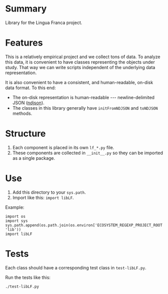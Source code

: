 # Summary

Library for the Lingua Franca project.

# Features

This is a relatively empirical project and we collect tons of data.
To analyze this data, it is convenient to have classes representing the objects under study.
That way we can write scripts independent of the underlying data representation.

It is also convenient to have a consistent, and human-readable, on-disk data format.
To this end:
- The on-disk representation is human-readable --- newline-delimited JSON ([ndjson](http://ndjson.org/)).
- The classes in this library generally have `initFromNDJSON` and `toNDJSON` methods.

# Structure

1. Each component is placed in its own `lf_*.py` file.
2. These components are collected in `__init__.py` so they can be imported as a single package.

# Use

1. Add this directory to your `sys.path`.
2. Import like this: `import libLF`.

Example:

```
import os
import sys
sys.path.append(os.path.join(os.environ['ECOSYSTEM_REGEXP_PROJECT_ROOT'], 'lib'))
import libLF
```

# Tests

Each class should have a corresponding test class in `test-libLF.py`.

Run the tests like this:

```bash
./test-libLF.py
```
